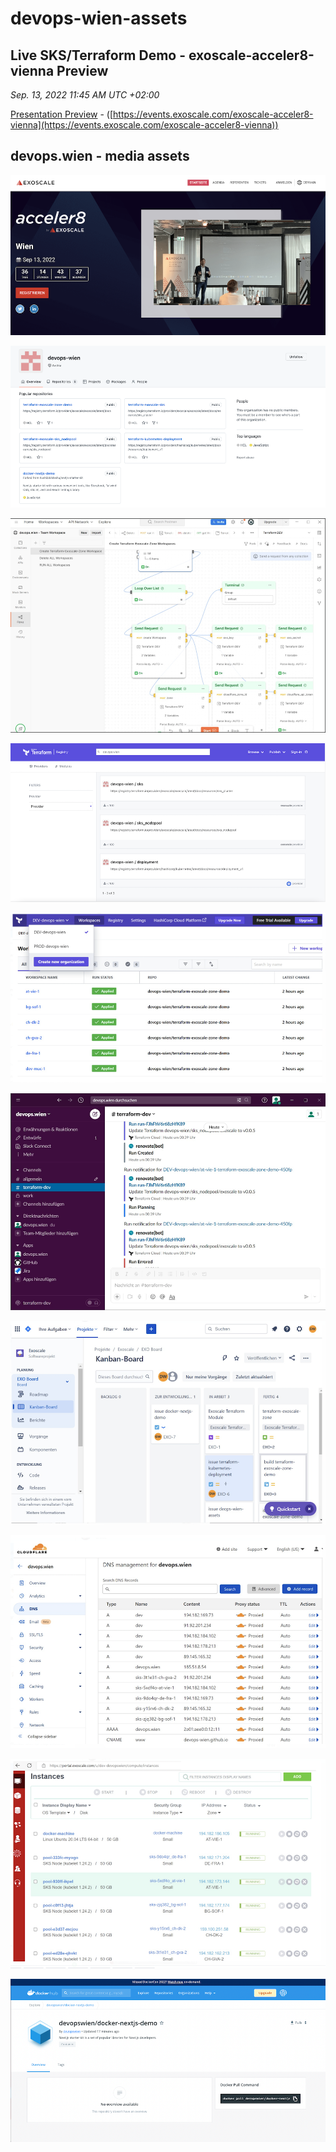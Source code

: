 # devops-wien-assets

## Live SKS/Terraform Demo - exoscale-acceler8-vienna Preview
*Sep. 13, 2022 11:45 AM UTC +02:00*

[Presentation Preview](https://docs.google.com/presentation/d/e/2PACX-1vRjMjUUr7avi567v_C9ucjiNExt3kGc4O9EbcXCnRvTnUbrMgHhar3G0y0PBAro-Gwo_AxXQIHb4MSq/pub?start=true&loop=true&delayms=3000) - ([https://events.exoscale.com/exoscale-acceler8-vienna](https://events.exoscale.com/exoscale-acceler8-vienna))

## devops.wien - media assets

[![gitrepo_image](images/exoscale_event_small.png "exoscale_event")](https://events.exoscale.com/exoscale-acceler8-vienna)

[![gitrepo_image](images/git_repo_small.png "gitrepo_image")](https://github.com/devops-wien)

[![gitrepo_image](images/postman_flows_small.png "postman_flows")](https://devops-vienna.postman.co/workspace/devops.wien---Team-Workspace~1da23a1d-340c-48cd-88e2-79c5d84e8198/overview)

[![gitrepo_image](images/terraform_registries_small.png "terraform_registries")](https://registry.terraform.io/search/modules?q=devops.wien)

[![gitrepo_image](images/terraform_workspaces_small.png "terraform_workspaces")](https://app.terraform.io/app/DEV-devops-wien/workspaces/)

[![gitrepo_image](images/slack_notifications_small.png "slack_notifications")](https://devopswien.slack.com/)

[![gitrepo_image](images/jira_github_integration_small.png "jira_github_integration")](https://devops-wien.atlassian.net/)

[![gitrepo_image](images/cloudflare_dns_integration_small.png "cloudflare_dns_integration")](https://dash.cloudflare.com/91b3d10a2c41e59647e3ffbec053d628/devops.wien/dns)

[![gitrepo_image](images/exoscale_sks_instances_small.png "exoscale_sks_instances.png")](https://portal.exoscale.com/u/dev-devopswien/compute/instances)

[![gitrepo_image](images/dockerhub_image_small.png "dockerhub_image")](https://hub.docker.com/r/devopswien/docker-nextjs-demo)
